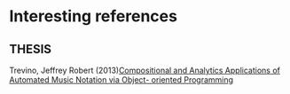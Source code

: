 # Interesting references
    
## THESIS
    
Trevino, Jeffrey Robert (2013)[Compositional and Analytics Applications of Automated Music Notation via Object-   oriented Programming](https://escholarship.org/uc/item/3kk9b4rv)
